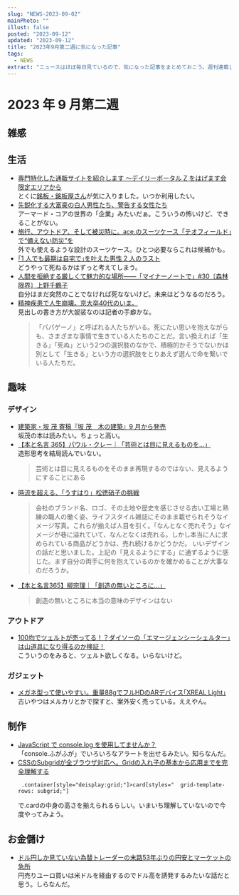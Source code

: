 ```yaml
---
slug: "NEWS-2023-09-02"
mainPhoto: ""
illust: false
posted: "2023-09-12"
updated: "2023-09-12"
title: "2023年9月第二週に気になった記事"
tags:
  - NEWS
extract: "ニュースはほぼ毎日見ているので、気になった記事をまとめておこう。週刊連載したい。"
---
```


# 2023 年 9 月第二週

## 雑感

## 生活

- [専門特化した通販サイトを紹介します ～デイリーポータル Z をはげます会限定エリアから](https://dailyportalz.jp/dpq/hagemasukai-digest-20230911)  
  とくに[銘板・銘板屋さん](https://www.nahuda.co.jp/title/)が気に入りました。いつか利用したい。
- [先鋭化する大富豪の白人男性たち、警告する女性たち](https://wirelesswire.jp/2023/09/85276/)  
  アーマード・コアの世界の「企業」みたいだぁ。こういうの怖いけど、できることがない。
- [旅行、アウトドア、そして被災時に。ace.のスーツケース「テオフィールド」で“備えない防災”を](https://www.goodspress.jp/news/554051/2/)  
  外でも使えるような設計のスーツケース。ひとつ必要ならこれは候補かも。
- [｢1 人でも最期は自宅で｣を叶えた男性 2 人のラスト](https://toyokeizai.net/articles/-/695294)  
  どうやって死ねるかはずっと考えてしまう。
- [人間を拒絶する厳しくて魅力的な場所――「マイナーノートで」#30〔森林限界〕上野千鶴子](https://nhkbook-hiraku.com/n/naa22841157d6)  
  自分はまだ突然のことでなければ死なないけど。未来はどうなるのだろう。
- [精神疾患で人生崩壊。京大卒40代のいま。](https://blog.tinect.jp/?p=83358)  
  見出しの書き方が大袈裟なのは記者の手癖かな。  
  > 「パパゲーノ」と呼ばれる人たちがいる。死にたい思いを抱えながらも、さまざまな事情で生きている人たちのことだ。言い換えれば「生きる」「死ぬ」という2つの選択肢のなかで、積極的かそうでないかは別として「生きる」という方の選択肢をとりあえず選んで命を繋いでいる人たちだ。

## 趣味

### デザイン

- [建築家・坂 茂 寄稿『坂 茂　木の建築』9 月から発売](http://kenchiku-blog.blogspot.com/2023/09/9.html)  
  坂茂の本は読みたい。ちょっと高い。
- [【本と名言 365】パウル・クレー｜「芸術とは目に見えるものを…」](https://casabrutus.com/categories/culture/371428)  
  造形思考を結局読んでいない。
  > 芸術とは目に見えるものをそのまま再現するのではない、見えるようにすることにある
- [時流を超える、「うすはり」松徳硝子の挑戦](https://www.axismag.jp/posts/2023/09/556676.html)
  > 会社のブランド名、ロゴ、その土地や歴史を感じさせる古い工場と熟練の職人の働く姿、ライフスタイル雑誌にそのまま載せられそうなイメージ写真。これらが揃えば人目を引く。「なんとなく売れそう」なイメージが巷に溢れていて、なんとなくは売れる。しかし本当に人に求められている商品がどうかは、売れ続けるかどうかだ。
  いいデザインの話だと思いました。上記の「見えるようにする」に通ずるように感じた。まず自分の両手に何を抱えているのかを確かめることが大事なのだろうか。
- [【本と名言365】柳宗理｜「創造の無いところに…」](https://casabrutus.com/categories/culture/371706)  
  > 創造の無いところに本当の意味のデザインはない

### アウトドア
- [100均でツェルトが売ってる！？ダイソーの「エマージェンシーシェルター」は山道具になり得るのか検証！](https://yamahack.com/5838)  
  こういうのをみると、ツェルト欲しくなる。いらないけど。

### ガジェット
- [メガネ型って使いやすい。重量88gでフルHDのARデバイス｢XREAL Light｣](https://www.gizmodo.jp/2023/09/xreal-light.html)  
  古いやつはメルカリとかで探すと、案外安く売っている。ええやん。

## 制作

- [JavaScript で console.log を使用してませんか？](https://zenn.dev/keiichiro/articles/ebd91551a5108d)  
  「console.ふがふが」でいろいろなアラートを出せるみたい。知らなんだ。
- [CSSのSubgridが全ブラウザ対応へ。Gridの入れ子の基本から応用までを完全理解する](https://zenn.dev/moneyforward/articles/css-subgrid-all-browsers)  
  ```
   .container[style="deisplay:grid;"]>card[styles="  grid-template-rows: subgrid;"]
  ```  
  で.cardの中身の高さを揃えられるらしい。いまいち理解していないので今度やってみよう。

## お金儲け
- [ドル円しか見ていない為替トレーダーの末路53年ぶりの円安とマーケットの急所](https://www.smd-am.co.jp/market/daily/focus/2023/focus230908gl/)  
  円売りユーロ買いは米ドルを経由するのでドル高を誘発するみたいな話だと思う。しらなんだ。
